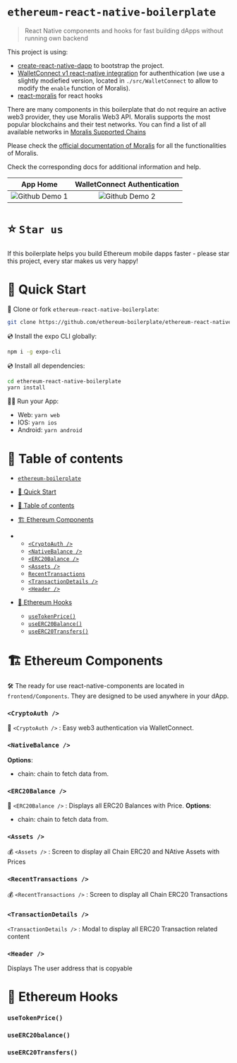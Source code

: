 # `ethereum-react-native-boilerplate`

> React Native components and hooks for fast building dApps without running own backend


This project is using:

- [create-react-native-dapp](cawfree/create-react-native-dapp) to bootstrap the project.
- [WalletConnect v1 react-native integration](https://docs.walletconnect.com/1.0/quick-start/dapps/react-native) for authenthication (we use a slightly modiefied version, located in `./src/WalletConnect` to allow to modify the `enable` function of Moralis).
- [react-moralis](https://github.com/MoralisWeb3/react-moralis) for react hooks

There are many components in this boilerplate that do not require an active web3 provider, they use Moralis Web3 API. Moralis supports the most popular blockchains and their test networks. You can find a list of all available networks in [Moralis Supported Chains](https://docs.moralis.io/moralis-server/web3-sdk/intro#supported-chains)

Please check the [official documentation of Moralis](https://docs.moralis.io/#user) for all the functionalities of Moralis.

Check the corresponding docs for additional information and help.


App Home            |  WalletConnect Authentication
:-------------------------:|:-------------------------:
![Github Demo 1](https://user-images.githubusercontent.com/9363303/141595048-c3127959-92e8-4c8b-b184-fc36091b384c.gif)  |  ![Github Demo 2](https://user-images.githubusercontent.com/9363303/141595778-ca546ade-ae9d-4ef7-ace5-fca2638be089.gif)


# ⭐️ `Star us`

If this boilerplate helps you build Ethereum mobile dapps faster - please star this project, every star makes us very happy!




# 🚀 Quick Start

📄 Clone or fork `ethereum-react-native-boilerplate`:
```sh
git clone https://github.com/ethereum-boilerplate/ethereum-react-native-boilerplate.git
```
💿 Install the expo CLI globally:
```sh
npm i -g expo-cli
```
💿 Install all dependencies:
```sh
cd ethereum-react-native-boilerplate
yarn install 
```

🚴‍♂️ Run your App:
- Web: `yarn web`
- IOS: `yarn ios`
- Android: `yarn android`

# 🧭 Table of contents

- [`ethereum-boilerplate`](#ethereum-boilerplate)
- [🚀 Quick Start](#-quick-start)
- [🧭 Table of contents](#-table-of-contents)
- [🏗 Ethereum Components](#-ethereum-components)
- - [`<CryptoAuth />`](#cryptoauth-)
  - [`<NativeBalance />`](#nativebalance-)
  - [`<ERC20Balance />`](#erc20balance-)
  - [`<Assets />`](#assets-)
  - [`RecentTransactions`](#recenttransactions-)
  - [`<TransactionDetails />`](#transactiondetails-)
  - [`<Header />`](#header-)
  
 
- [🧰 Ethereum Hooks](#-ethereum-hooks)
  - [`useTokenPrice()`](#usetokenPrice)   
  - [`useERC20Balance()`](#useerc20balance)
  - [`useERC20Transfers()`](#useerc20transfers)
 


# 🏗 Ethereum Components

🛠 The ready for use react-native-components are located in `frontend/Components`. They are designed to be used anywhere in your dApp.

### `<CryptoAuth />`
📒 `<CryptoAuth />` : Easy web3 authentication via WalletConnect. 

### `<NativeBalance />`
**Options**:
- chain: chain to fetch data from. 


### `<ERC20Balance />`
📨 `<ERC20Balance />` : Displays all ERC20 Balances with Price. 
**Options**:
- chain: chain to fetch data from. 

### `<Assets />`
💰 `<Assets />` : Screen to display all Chain ERC20 and NAtive Assets with Prices

### `<RecentTransactions />`
💰 `<RecentTransactions />` : Screen to display all Chain ERC20 Transactions

### `<TransactionDetails />`
 `<TransactionDetails />` : Modal to display all ERC20 Transaction related content

### `<Header />`
Displays The user address that is copyable



# 🧰 Ethereum Hooks

### `useTokenPrice()`
### `useERC20balance()`
### `useERC20Transfers()`

